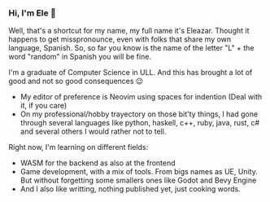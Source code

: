### Hi, I'm Ele 👋

Well, that's a shortcut for my name, my full name it's Eleazar. Thought it happens to get misspronounce, even with folks that share my own language, Spanish. So, so far you know is the name of the letter "L" + the word "random" in Spanish you will be fine.

I'm a graduate of Computer Science in ULL. And this has brought a lot of good and not so good consequences 😉

- My editor of preference is Neovim using spaces for indention (Deal with it, if you care)
- On my professional/hobby trayectory on those bit'ty things, I had gone through several languages like python, haskell, c++, ruby, java, rust, c# and several others I would rather not to tell.

Right now, I'm learning on different fields:
- WASM for the backend as also at the frontend
- Game development, with a mix of tools. From bigs names as UE, Unity. But without forgetting some smallers ones like Godot and Bevy Engine
- And I also like writting, nothing published yet, just cooking words.
